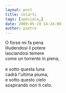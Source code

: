 ```yaml
---
layout: post
title: Celarti
tags: [speciale,]
date: 2009-05-19 14:24:00
author: pietro
---
```

O forse mi fa pena<br/>illudendosi il potere<br/>lasciandosi temere<br/>come un torrente in piena,<br/><br/>e sotto questa luna<br/>cadrà l'ultima piuma,<br/>e sotto questo cielo<br/>sospirando non ti celo.
